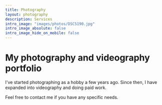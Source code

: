 ```yaml
---
title: Photography
layout: photography
description: Services
intro_image: "images/photos/DSC5190.jpg"
intro_image_absolute: false
intro_image_hide_on_mobile: false
---
```


# My photography and videography portfolio

I've started photographing as a hobby a few years ago. Since then, I have expanded into videography and doing paid work.

Feel free to contact me if you have any specific needs.
